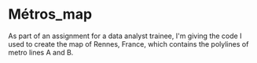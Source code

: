 # Métros_map
As part of an assignment for a data analyst trainee, I'm giving the code I used to create the map of Rennes, France, which contains the polylines of metro lines A and B.
